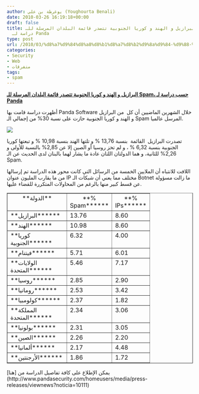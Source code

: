 ```yaml
---
author: يوغرطة بن علي (Youghourta Benali)
date: 2010-03-26 16:19:18+00:00
draft: false
title: البرازيل و الهند و كوريا الجنوبية تتصدر قائمة البلدان المرسلة للـ Spam، حسب
  دراسة لـ Panda
type: post
url: /2010/03/%d8%a7%d9%84%d8%a8%d8%b1%d8%a7%d8%b2%d9%8a%d9%84-%d9%88-%d8%a7%d9%84%d9%87%d9%86%d8%af-%d9%88-%d9%83%d9%88%d8%b1%d9%8a%d8%a7-%d8%a7%d9%84%d8%ac%d9%86%d9%88%d8%a8%d9%8a%d8%a9-%d8%aa%d8%aa%d8%b5%d8%af/
categories:
- Security
- Web
- متفرقات
tags:
- spam
---
```


[**البرازيل و الهند و كوريا الجنوبية تتصدر قائمة البلدان المرسلة للـ Spam، حسب دراسة لـ Panda**](https://www.it-scoop.com/2010/03/%d8%a7%d9%84%d8%a8%d8%b1%d8%a7%d8%b2%d9%8a%d9%84-%d9%88-%d8%a7%d9%84%d9%87%d9%86%d8%af-%d9%88-%d9%83%d9%88%d8%b1%d9%8a%d8%a7-%d8%a7%d9%84%d8%ac%d9%86%d9%88%d8%a8%d9%8a%d8%a9-%d8%aa%d8%aa%d8%b5%d8%af/)


أظهرت دراسة قامت بها Panda Software خلال الشهرين الماضيين أن كل  من البرازيل و الهند و كوريا الجنوبية حازت على نسبة 30% من إجمالي الـ Spam المرسل عالميا.

[![](https://www.it-scoop.com/wp-content/uploads/2010/03/spam_panda.jpg)
](https://www.it-scoop.com/2010/03/%d8%a7%d9%84%d8%a8%d8%b1%d8%a7%d8%b2%d9%8a%d9%84-%d9%88-%d8%a7%d9%84%d9%87%d9%86%d8%af-%d9%88-%d9%83%d9%88%d8%b1%d9%8a%d8%a7-%d8%a7%d9%84%d8%ac%d9%86%d9%88%d8%a8%d9%8a%d8%a9-%d8%aa%d8%aa%d8%b5%d8%af/)

تصدرت البرازيل  القائمة  بنسبة 13,76 % و تلتها الهند بنسبة 10,98 % و تبعتها كوريا الجنوبية بنسبة 6,32 % ، و لم تحز روسيا أو الصين إلا عن 2,85% بالنسبة للأولى و 2,26% للثانية، و هما الدولتان اللتان عادة ما يشار لهما بالبنان لدى الحديث عن الـ Spam.

اللافت للانتباه أن الملايين الخمسة من الرسائل التي كانت محور هذه الدراسة تم إرسالها من ما يقارب المليون عنوان IP مختلف مما يعني أن شبكات الـ Botnet ما زالت مسؤولة عن قسط كبير منها بالرغم من المحاولات المتكررة للقضاء عليها.

<!-- more -->
<table cellpadding="0" cellspacing="0" border="1" >
<tbody >
<tr style="text-align: center;" >

<td width="144" valign="top" >**الدولة**
</td>

<td width="74" valign="top" >**% Spam******
</td>

<td width="76" valign="top" >**% IPs******
</td>
</tr>
<tr >

<td width="144" valign="top" >**البرازيل******
</td>

<td width="74" valign="top" >13.76
</td>

<td width="76" valign="top" >8.60
</td>
</tr>
<tr >

<td width="144" valign="top" >**الهند******
</td>

<td width="74" valign="top" >10.98
</td>

<td width="76" valign="top" >8.60
</td>
</tr>
<tr >

<td width="144" valign="top" >**كوريا   الجنوبية******
</td>

<td width="74" valign="top" >6.32
</td>

<td width="76" valign="top" >4.00
</td>
</tr>
<tr >

<td width="144" valign="top" >**فيتنام******
</td>

<td width="74" valign="top" >5.71
</td>

<td width="76" valign="top" >6.01
</td>
</tr>
<tr >

<td width="144" valign="top" >**الولايات   المتحدة******
</td>

<td width="74" valign="top" >5.46
</td>

<td width="76" valign="top" >7.17
</td>
</tr>
<tr >

<td width="144" valign="top" >**روسيا******
</td>

<td width="74" valign="top" >2.85
</td>

<td width="76" valign="top" >2.90
</td>
</tr>
<tr >

<td width="144" valign="top" >**رومانيا******
</td>

<td width="74" valign="top" >2.53
</td>

<td width="76" valign="top" >3.42
</td>
</tr>
<tr >

<td width="144" valign="top" >**كولومبيا******
</td>

<td width="74" valign="top" >2.37
</td>

<td width="76" valign="top" >1.82
</td>
</tr>
<tr >

<td width="144" valign="top" >**المملكة   المتحدة******
</td>

<td width="74" valign="top" >2.34
</td>

<td width="76" valign="top" >3.06
</td>
</tr>
<tr >

<td width="144" valign="top" >**بولونيا******
</td>

<td width="74" valign="top" >2.31
</td>

<td width="76" valign="top" >3.05
</td>
</tr>
<tr >

<td width="144" valign="top" >**الصين******
</td>

<td width="74" valign="top" >2.26
</td>

<td width="76" valign="top" >2.20
</td>
</tr>
<tr >

<td width="144" valign="top" >**ألمانيا******
</td>

<td width="74" valign="top" >2.17
</td>

<td width="76" valign="top" >4.48
</td>
</tr>
<tr >

<td width="144" valign="top" >**الأرجنتين******
</td>

<td width="74" valign="top" >1.86
</td>

<td width="76" valign="top" >1.72
</td>
</tr>
</tbody>
</table>
يمكن الإطلاع على كافة تفاصيل الدراسة من [هنا](http://www.pandasecurity.com/homeusers/media/press-releases/viewnews?noticia=10111)
